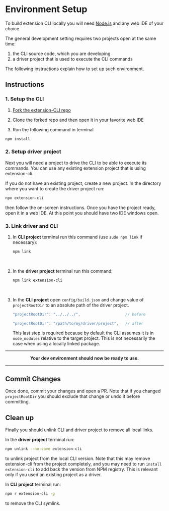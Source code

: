 # Environment Setup


To build extension CLI locally you will need [Node.js](https://nodejs.org/en/download/)
and any web IDE of your choice.

The general development setting requires two projects open at the same time:

1. the CLI source code, which you are developing
2. a driver project that is used to execute the CLI commands

The following instructions explain how to set up such environment.

## Instructions

### 1. Setup the CLI

1. [Fork the extension-CLI repo](https://github.com/MobileFirstLLC/extension-cli/fork)

2. Clone the forked repo and then open it in your favorite web IDE

3. Run the following command in terminal 

```bash
npm install   
```

### 2. Setup driver project

Next you will need a project to drive the CLI to be able to execute its commands.
You can use any existing extension project that is using extension-cli.

If you do not have an existing project, create a new project. In the directory where you want to create the driver project run:

```bash
npx extension-cli
```

then follow the on-screen instructions. Once you have the project ready, open it in a web IDE. 
At this point you should have two IDE windows open.   

### 3. Link driver and CLI


1. In **CLI project** terminal run this command (use `sudo npm link` if necessary):

    ```bash
    npm link  
    ```
    
    <br/>

2. In the **driver project** terminal run this command:    
    
    ```bash
    npm link extension-cli
    ``` 
    
    <br/>

3.  In the **CLI project** open `config/build.json` and change value of `projectRootDir`
    to an absolute path of the driver project.
    
    ```js            
    "projectRootDir": "../../../",                    // before
    
    "projectRootDir": "/path/to/my/driver/project",   // after
    ```
    
    This last step is required because by default the CLI assumes it is
    in `node_modules` relative to the target project. This is not necessarily
    the case when using a locally linked package.
    
* * * 

**<center>Your dev environment should now be ready to use.</center>**
 
* * * 

## Commit Changes

Once done, commit your changes and open a PR.
Note that if you changed `projectRootDir` you should exclude that change or
 undo it before committing.


## Clean up

Finally you should unlink CLI and driver project to remove all local links.

In the **driver project** terminal run:    
    
```bash
npm unlink --no-save extension-cli
``` 

to unlink project from the local CLI version. Note that this may remove
extension-cli from the project completely, and you may need to run `install extension-cli`
to add back the version from NPM registry. This is relevant only if you used
an existing project as a driver.


In **CLI project** terminal run:

```bash
npm r extension-cli -g
```

to remove the CLI symlink.
